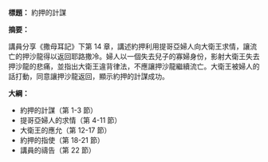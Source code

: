 **標題：** 約押的計謀

**摘要：**

講員分享《撒母耳記》下第 14 章，講述約押利用提哥亞婦人向大衛王求情，讓流亡的押沙龍得以返回耶路撒冷。婦人以一個失去兒子的寡婦身份，影射大衛王失去押沙龍的悲痛，並指出大衛王違背律法，不應讓押沙龍繼續流亡。大衛王被婦人的話打動，同意讓押沙龍返回，顯示約押的計謀成功。

**大綱：**

* 約押的計謀（第 1-3 節）
* 提哥亞婦人的求情（第 4-11 節）
* 大衛王的應允（第 12-17 節）
* 約押的指使（第 18-21 節）
* 講員的禱告（第 22 節）